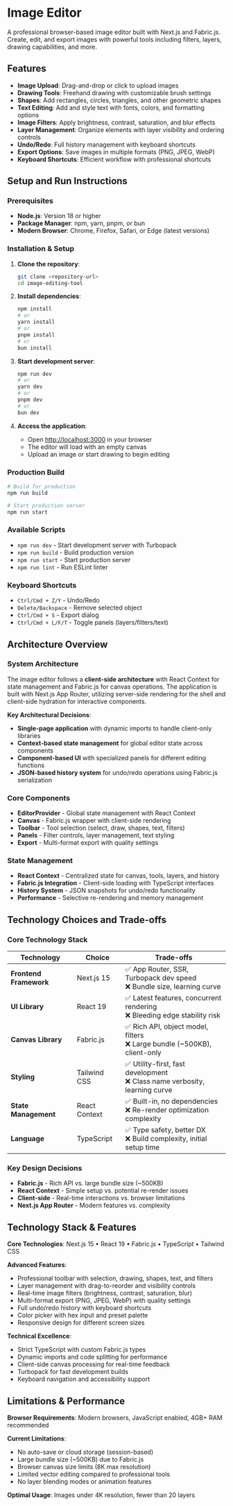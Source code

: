 # Image Editor

A professional browser-based image editor built with Next.js and Fabric.js. Create, edit, and export images with powerful tools including filters, layers, drawing capabilities, and more.

## Features

- **Image Upload**: Drag-and-drop or click to upload images
- **Drawing Tools**: Freehand drawing with customizable brush settings
- **Shapes**: Add rectangles, circles, triangles, and other geometric shapes
- **Text Editing**: Add and style text with fonts, colors, and formatting options
- **Image Filters**: Apply brightness, contrast, saturation, and blur effects
- **Layer Management**: Organize elements with layer visibility and ordering controls
- **Undo/Redo**: Full history management with keyboard shortcuts
- **Export Options**: Save images in multiple formats (PNG, JPEG, WebP)
- **Keyboard Shortcuts**: Efficient workflow with professional shortcuts

## Setup and Run Instructions

### Prerequisites

- **Node.js**: Version 18 or higher
- **Package Manager**: npm, yarn, pnpm, or bun
- **Modern Browser**: Chrome, Firefox, Safari, or Edge (latest versions)

### Installation & Setup

1. **Clone the repository**:
   ```bash
   git clone <repository-url>
   cd image-editing-tool
   ```

2. **Install dependencies**:
   ```bash
   npm install
   # or
   yarn install
   # or
   pnpm install
   # or
   bun install
   ```

3. **Start development server**:
   ```bash
   npm run dev
   # or
   yarn dev
   # or
   pnpm dev
   # or
   bun dev
   ```

4. **Access the application**:
   - Open [http://localhost:3000](http://localhost:3000) in your browser
   - The editor will load with an empty canvas
   - Upload an image or start drawing to begin editing

### Production Build

```bash
# Build for production
npm run build

# Start production server
npm run start
```

### Available Scripts

- `npm run dev` - Start development server with Turbopack
- `npm run build` - Build production version  
- `npm run start` - Start production server
- `npm run lint` - Run ESLint linter

### Keyboard Shortcuts

- `Ctrl/Cmd + Z/Y` - Undo/Redo
- `Delete/Backspace` - Remove selected object
- `Ctrl/Cmd + S` - Export dialog
- `Ctrl/Cmd + L/F/T` - Toggle panels (layers/filters/text)

## Architecture Overview

### System Architecture

The image editor follows a **client-side architecture** with React Context for state management and Fabric.js for canvas operations. The application is built with Next.js App Router, utilizing server-side rendering for the shell and client-side hydration for interactive components.

**Key Architectural Decisions**:
- **Single-page application** with dynamic imports to handle client-only libraries
- **Context-based state management** for global editor state across components  
- **Component-based UI** with specialized panels for different editing functions
- **JSON-based history system** for undo/redo operations using Fabric.js serialization

### Core Components

- **EditorProvider** - Global state management with React Context
- **Canvas** - Fabric.js wrapper with client-side rendering
- **Toolbar** - Tool selection (select, draw, shapes, text, filters)
- **Panels** - Filter controls, layer management, text styling
- **Export** - Multi-format export with quality settings

### State Management

- **React Context** - Centralized state for canvas, tools, layers, and history
- **Fabric.js Integration** - Client-side loading with TypeScript interfaces
- **History System** - JSON snapshots for undo/redo functionality
- **Performance** - Selective re-rendering and memory management

## Technology Choices and Trade-offs

### Core Technology Stack

| Technology | Choice | Trade-offs |
|------------|--------|------------|
| **Frontend Framework** | Next.js 15 | ✅ App Router, SSR, Turbopack dev speed<br>❌ Bundle size, learning curve |
| **UI Library** | React 19 | ✅ Latest features, concurrent rendering<br>❌ Bleeding edge stability risk |
| **Canvas Library** | Fabric.js | ✅ Rich API, object model, filters<br>❌ Large bundle (~500KB), client-only |
| **Styling** | Tailwind CSS | ✅ Utility-first, fast development<br>❌ Class name verbosity, learning curve |
| **State Management** | React Context | ✅ Built-in, no dependencies<br>❌ Re-render optimization complexity |
| **Language** | TypeScript | ✅ Type safety, better DX<br>❌ Build complexity, initial setup time |

### Key Design Decisions

- **Fabric.js** - Rich API vs. large bundle size (~500KB)
- **React Context** - Simple setup vs. potential re-render issues  
- **Client-side** - Real-time interactions vs. browser limitations
- **Next.js App Router** - Modern features vs. complexity

## Technology Stack & Features

**Core Technologies**: Next.js 15 • React 19 • Fabric.js • TypeScript • Tailwind CSS

**Advanced Features**:
- Professional toolbar with selection, drawing, shapes, text, and filters
- Layer management with drag-to-reorder and visibility controls
- Real-time image filters (brightness, contrast, saturation, blur)
- Multi-format export (PNG, JPEG, WebP) with quality settings
- Full undo/redo history with keyboard shortcuts
- Color picker with hex input and preset palette
- Responsive design for different screen sizes

**Technical Excellence**:
- Strict TypeScript with custom Fabric.js types
- Dynamic imports and code splitting for performance
- Client-side canvas processing for real-time feedback
- Turbopack for fast development builds
- Keyboard navigation and accessibility support

## Limitations & Performance

**Browser Requirements**: Modern browsers, JavaScript enabled, 4GB+ RAM recommended

**Current Limitations**:
- No auto-save or cloud storage (session-based)
- Large bundle size (~500KB) due to Fabric.js
- Browser canvas size limits (8K max resolution)
- Limited vector editing compared to professional tools
- No layer blending modes or animation features

**Optimal Usage**: Images under 4K resolution, fewer than 20 layers
